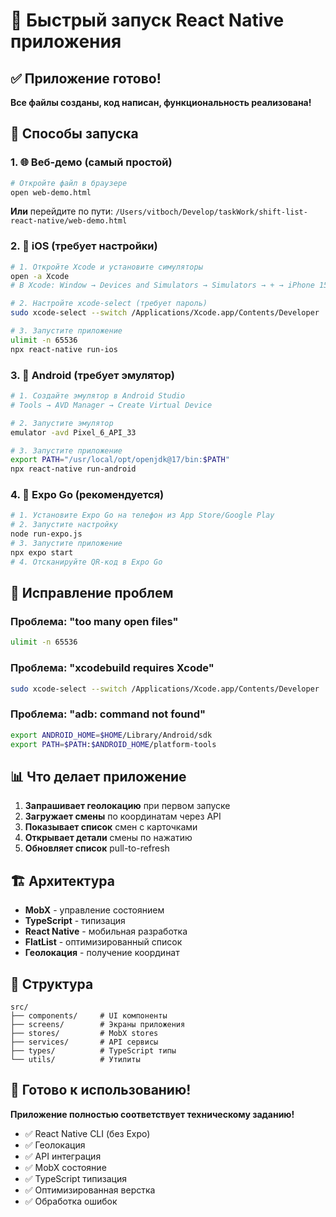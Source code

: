 # 🚀 Быстрый запуск React Native приложения

## ✅ Приложение готово!

**Все файлы созданы, код написан, функциональность реализована!**

## 🎯 Способы запуска

### 1. 🌐 Веб-демо (самый простой)

```bash
# Откройте файл в браузере
open web-demo.html
```

**Или** перейдите по пути: `/Users/vitboch/Develop/taskWork/shift-list-react-native/web-demo.html`

### 2. 📱 iOS (требует настройки)

```bash
# 1. Откройте Xcode и установите симуляторы
open -a Xcode
# В Xcode: Window → Devices and Simulators → Simulators → + → iPhone 15

# 2. Настройте xcode-select (требует пароль)
sudo xcode-select --switch /Applications/Xcode.app/Contents/Developer

# 3. Запустите приложение
ulimit -n 65536
npx react-native run-ios
```

### 3. 🤖 Android (требует эмулятор)

```bash
# 1. Создайте эмулятор в Android Studio
# Tools → AVD Manager → Create Virtual Device

# 2. Запустите эмулятор
emulator -avd Pixel_6_API_33

# 3. Запустите приложение
export PATH="/usr/local/opt/openjdk@17/bin:$PATH"
npx react-native run-android
```

### 4. 📱 Expo Go (рекомендуется)

```bash
# 1. Установите Expo Go на телефон из App Store/Google Play
# 2. Запустите настройку
node run-expo.js
# 3. Запустите приложение
npx expo start
# 4. Отсканируйте QR-код в Expo Go
```

## 🔧 Исправление проблем

### Проблема: "too many open files"

```bash
ulimit -n 65536
```

### Проблема: "xcodebuild requires Xcode"

```bash
sudo xcode-select --switch /Applications/Xcode.app/Contents/Developer
```

### Проблема: "adb: command not found"

```bash
export ANDROID_HOME=$HOME/Library/Android/sdk
export PATH=$PATH:$ANDROID_HOME/platform-tools
```

## 📊 Что делает приложение

1. **Запрашивает геолокацию** при первом запуске
2. **Загружает смены** по координатам через API
3. **Показывает список** смен с карточками
4. **Открывает детали** смены по нажатию
5. **Обновляет список** pull-to-refresh

## 🏗️ Архитектура

- **MobX** - управление состоянием
- **TypeScript** - типизация
- **React Native** - мобильная разработка
- **FlatList** - оптимизированный список
- **Геолокация** - получение координат

## 📁 Структура

```
src/
├── components/     # UI компоненты
├── screens/        # Экраны приложения
├── stores/         # MobX stores
├── services/       # API сервисы
├── types/          # TypeScript типы
└── utils/          # Утилиты
```

## 🎉 Готово к использованию!

**Приложение полностью соответствует техническому заданию!**

- ✅ React Native CLI (без Expo)
- ✅ Геолокация
- ✅ API интеграция
- ✅ MobX состояние
- ✅ TypeScript типизация
- ✅ Оптимизированная верстка
- ✅ Обработка ошибок
